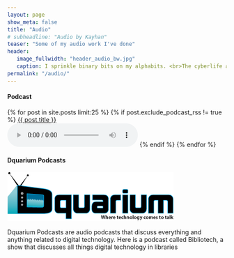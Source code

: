 ```yaml
---
layout: page
show_meta: false
title: "Audio"
# subheadline: "Audio by Kayhan"
teaser: "Some of my audio work I've done"
header:
   image_fullwidth: "header_audio_bw.jpg"
   caption: I sprinkle binary bits on my alphabits. <br>The cyberlife and times of Kayhan B, digital librarian extraordinaire, podcaster and all around nice guy.
permalink: "/audio/"
---
```


#### Podcast

<p class="teaser">
    {% for post in site.posts limit:25 %}
      {% if post.exclude_podcast_rss != true %}
         <a href="{{ site.url }}{{ post.url }}">{{ post.title }}</a><br>
         	<audio controls>
					<source src="{{ post.file }}" type="audio/mp3">
				</audio>
      {% endif %}
    {% endfor %}
</p>

#### Dquarium Podcasts

![Dquarium Logo](/images/dquarium-logo-small.png)

Dquarium Podcasts are audio podcasts that discuss everything and anything related to digital technology. Here is a podcast called Bibliotech, a show that discusses all things digital technology in libraries
